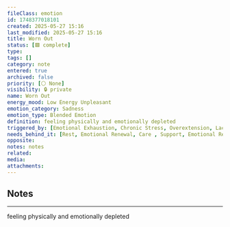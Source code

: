 ```yaml
---
fileClass: emotion
id: 1748377018101
created: 2025-05-27 15:16
last_modified: 2025-05-27 15:16
title: Worn Out
status: [🟩 complete]
type: 
tags: []
category: note
entered: true
archived: false
priority: [⚪ None]
visibility: 🔒 private
name: Worn Out
energy_mood: Low Energy Unpleasant
emotion_category: Sadness
emotion_type: Blended Emotion
definition: feeling physically and emotionally depleted
triggered_by: [Emotional Exhaustion, Chronic Stress, Overextension, Lack of Support]
needs_behind_it: [Rest, Emotional Renewal, Care , Support, Emotional Recovery]
opposite: 
notes: notes
related: 
media: 
attachments:
---
```


## Notes
---
feeling physically and emotionally depleted

